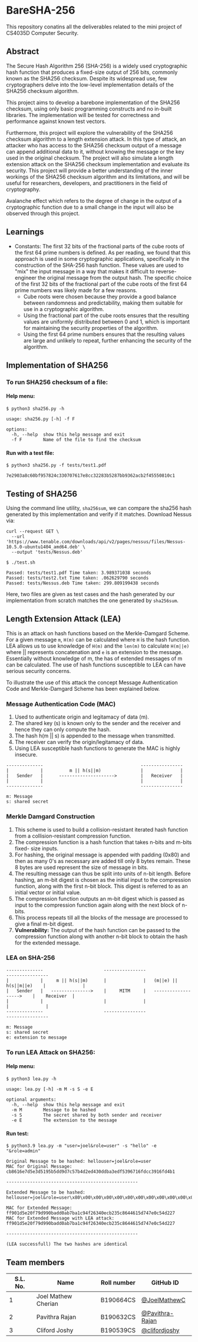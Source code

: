 # BareSHA-256
This repository conatins all the deliverables related to the mini project of CS4035D Computer Security.

## Abstract
The Secure Hash Algorithm 256 (SHA-256) is a widely used cryptographic hash function that produces a fixed-size output of 256 bits, commonly known as the SHA256 checksum. Despite its widespread use, few cryptographers delve into the low-level implementation details of the SHA256 checksum algorithm.

This project aims to develop a barebone implementation of the SHA256 checksum, using only basic programming constructs and no in-built libraries. The implementation will be tested for correctness and performance against known test vectors.

Furthermore, this project will explore the vulnerability of the SHA256 checksum algorithm to a length extension attack. In this type of attack, an attacker who has access to the SHA256 checksum output of a message can append additional data to it, without knowing the message or the key used in the original checksum. The project will also simulate a length extension attack on the SHA256 checksum implementation and evaluate its security. This project will provide a better understanding of the inner workings of the SHA256 checksum algorithm and its limitations, and will be useful for researchers, developers, and practitioners in the field of cryptography.

Avalanche effect which refers to the degree of change in the output of a cryptographic function due to a small change in the input will also be observed through this project.

## Learnings
- Constants: The first 32 bits of the fractional parts of the cube roots of the first 64 prime numbers is defined. As per reading, we found that this approach is used in some cryptographic applications, specifically in the construction of the SHA-256 hash function. These values are used to "mix" the input message in a way that makes it difficult to reverse-engineer the original message from the output hash. The specific choice of the first 32 bits of the fractional part of the cube roots of the first 64 prime numbers was likely made for a few reasons.
    * Cube roots were chosen because they provide a good balance between randomness and predictability, making them suitable for use in a cryptographic algorithm. 
    * Using the fractional part of the cube roots ensures that the resulting values are uniformly distributed between 0 and 1, which is important for maintaining the security properties of the algorithm. 
    * Using the first 64 prime numbers ensures that the resulting values are large and unlikely to repeat, further enhancing the security of the algorithm.

## Implementation of SHA256
### To run SHA256 checksum of a file:
#### Help menu:
```console
$ python3 sha256.py -h
```
```console
usage: sha256.py [-h] -f F

options:
  -h, --help  show this help message and exit
  -f F        Name of the file to find the checksum
```
#### Run with a test file:
```console
$ python3 sha256.py -f tests/test1.pdf
```
```console
7e2903a8c60bf957824c330707617e8cc32283b5287bb9362acb2f45550810c1
```

## Testing of SHA256
Using the command line utility, ```sha256sum```, we can compare the sha256 hash generated by this implementation and verify if it matches.
Download Nessus via:
```console
curl --request GET \
  --url 'https://www.tenable.com/downloads/api/v2/pages/nessus/files/Nessus-10.5.0-ubuntu1404_amd64.deb' \
  --output 'tests/Nessus.deb'
```
```console
$ ./test.sh
```
```console
Passed: tests/test1.pdf Time taken: 3.989371038 seconds
Passed: tests/test2.txt Time taken: .062629790 seconds
Passed: tests/Nessus.deb Time taken: 299.809199438 seconds
```
Here, two files are given as test cases and the hash generated by our implementation from scratch matches the one generated by ```sha256sum```.

## Length Extension Attack (LEA)
This is an attack on hash functions based on the Merkle-Damgard Scheme. For a given message `m`, `H(m)` can be calculated where `H` is the hash function. LEA allows us to use knowledge of `H(m)` and the `len(m)` to calculate `H(m||e)` where || represents concatenation and `e` is an extension to the message. Essentially without knowledge of m, the has of extended messages of m can be calculated. The use of hash functions susceptible to LEA can have serious security concerns.

To illustrate the use of this attack the concept Message Authentication Code and Merkle-Damgard Scheme has been explained below.

### Message Authentication Code (MAC)
1. Used to authenticate origin and legitamacy of data (m).
2. The shared key (s) is known only to the sender and the receiver and hence they can only compute the hash.
3. The hash h(m || s) is appended to the message when transmitted.
4. The receiver can verify the origin/legitamacy of data.
5. Using LEA susceptible hash functions to generate the MAC is highly insecure.

```
--------------                                     ----------------
|            |          m || h(s||m)               |              | 
|   Sender   |      --------------------->         |   Receiver   | 
|            |                                     |              |
--------------                                     ----------------

m: Message
s: shared secret
```

### Merkle Damgard Construction
1. This scheme is used to build a collision-resistant iterated hash function from a collision-resistant compression function.
2. The compression function is a hash function that takes n-bits and m-bits fixed- size inputs. 
3. For hashing, the original message is appended with padding (0x80) and then as many 0's as necessary are added till only 8 bytes remain. These 8 bytes are used represent the size of message in bits.
4. The resulting message can thus be split into units of n-bit length. Before hashing, an m-bit digest is chosen as the initial input to the compression function, along with the first n-bit block. This digest is referred to as an initial vector or initial value. 
5. The compression function outputs an m-bit digest which is passed as input to the compression function again along with the next block of n-bits. 
6. This process repeats till all the blocks of the message are processed to give a final m-bit digest.
7. **Vulnerability:** The output of the hash function can be passed to the compression function along with another n-bit block to obtain the hash for the extended message.

### LEA on SHA-256
```
--------------                       ----------------                           ----------------
|            |     m || h(s||m)      |              |   (m||e) || h(s||m||e)    |              |
|   Sender   |   --------------->    |     MITM     |   ------------------->    |    Receiver  |
|            |                       |              |                           |              |
--------------                       ----------------                           ----------------

m: Message
s: shared secret
e: extension to message
```

### To run LEA Attack on SHA256:
#### Help menu:
```console
$ python3 lea.py -h
```
```console
usage: lea.py [-h] -m M -s S -e E

optional arguments:
  -h, --help  show this help message and exit
  -m M        Message to be hashed
  -s S        The secret shared by both sender and receiver
  -e E        The extension to the message
```
#### Run test:
```console
$ python3.9 lea.py -m "user=joel&role=user" -s "hello" -e "&role=admin"
```
```console
Original Message to be hashed: hellouser=joel&role=user
MAC for Original Message: cb8616e7d5e3d5195b5dd9d7c57b4d2ed430ddba3edf5396716fdcc3916fd4b1

--------------------------------------------------

Extended Message to be hashed: hellouser=joel&role=user\x80\x00\x00\x00\x00\x00\x00\x00\x00\x00\x00\x00\x00\x00\x00\x00\x00\x00\x00\x00\x00\x00\x00\x00\x00\x00\x00\x00\x00\x00\x00\x00\x00\x00\x00\x00\x00\x00\x00\xc0&role=admin

MAC for Extended Message: ff901d5e20f79d990badd0ab7ba1c94f26340ecb235c8644615d747e0c54d227
MAC for Extended Message with LEA attack: ff901d5e20f79d990badd0ab7ba1c94f26340ecb235c8644615d747e0c54d227

--------------------------------------------------

(LEA successfull) The two hashes are identical
```

## Team members
|S.L. No.| Name | Roll number | GitHub ID |
| ----- | -------- | -------- | -------- |
|1|Joel Mathew Cherian|B190664CS|[@JoelMathewC](https://github.com/JoelMathewC)|
|2|Pavithra Rajan|B190632CS|[@Pavithra-Rajan](https://github.com/Pavithra-Rajan)|
|3|Cliford Joshy|B190539CS|[@clifordjoshy](https://github.com/clifordjoshy)|


